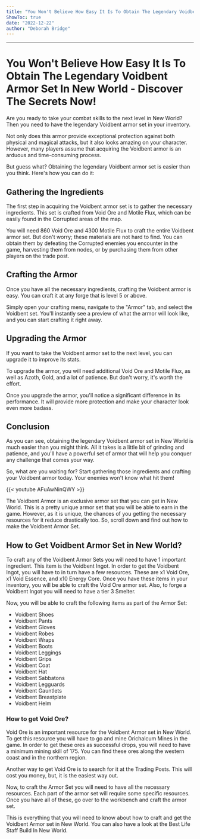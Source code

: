 ```yaml
---
title: "You Won't Believe How Easy It Is To Obtain The Legendary Voidbent Armor Set In New World - Discover The Secrets Now!"
ShowToc: true 
date: "2022-12-22"
author: "Deborah Bridge"
---
```

*****
# You Won't Believe How Easy It Is To Obtain The Legendary Voidbent Armor Set In New World - Discover The Secrets Now!

Are you ready to take your combat skills to the next level in New World? Then you need to have the legendary Voidbent armor set in your inventory.

Not only does this armor provide exceptional protection against both physical and magical attacks, but it also looks amazing on your character. However, many players assume that acquiring the Voidbent armor is an arduous and time-consuming process.

But guess what? Obtaining the legendary Voidbent armor set is easier than you think. Here's how you can do it:

## Gathering the Ingredients

The first step in acquiring the Voidbent armor set is to gather the necessary ingredients. This set is crafted from Void Ore and Motile Flux, which can be easily found in the Corrupted areas of the map.

You will need 860 Void Ore and 4300 Motile Flux to craft the entire Voidbent armor set. But don't worry; these materials are not hard to find. You can obtain them by defeating the Corrupted enemies you encounter in the game, harvesting them from nodes, or by purchasing them from other players on the trade post.

## Crafting the Armor

Once you have all the necessary ingredients, crafting the Voidbent armor is easy. You can craft it at any forge that is level 5 or above.

Simply open your crafting menu, navigate to the "Armor" tab, and select the Voidbent set. You'll instantly see a preview of what the armor will look like, and you can start crafting it right away.

## Upgrading the Armor

If you want to take the Voidbent armor set to the next level, you can upgrade it to improve its stats.

To upgrade the armor, you will need additional Void Ore and Motile Flux, as well as Azoth, Gold, and a lot of patience. But don't worry, it's worth the effort.

Once you upgrade the armor, you'll notice a significant difference in its performance. It will provide more protection and make your character look even more badass.

## Conclusion

As you can see, obtaining the legendary Voidbent armor set in New World is much easier than you might think. All it takes is a little bit of grinding and patience, and you'll have a powerful set of armor that will help you conquer any challenge that comes your way.

So, what are you waiting for? Start gathering those ingredients and crafting your Voidbent armor today. Your enemies won't know what hit them!

{{< youtube AFuAwNinQWY >}} 



The Voidbent Armor is an exclusive armor set that you can get in New World. This is a pretty unique armor set that you will be able to earn in the game. However, as it is unique, the chances of you getting the necessary resources for it reduce drastically too. So, scroll down and find out how to make the Voidbent Armor Set.
 
## How to Get Voidbent Armor Set in New World?
 

 
To craft any of the Voidbent Armor Sets you will need to have 1 important ingredient. This item is the Voidbent Ingot. In order to get the Voidbent Ingot, you will have to in turn have a few resources. These are x1 Void Ore, x1 Void Essence, and x10 Energy Core. Once you have these items in your inventory, you will be able to craft the Void Ore armor set. Also, to forge a Voidbent Ingot you will need to have a tier 3 Smelter.
 
Now, you will be able to craft the following items as part of the Armor Set:
 
- Voidbent Shoes
 - Voidbent Pants
 - Voidbent Gloves
 - Voidbent Robes
 - Voidbent Wraps
 - Voidbent Boots
 - Voidbent Leggings
 - Voidbent Grips
 - Voidbent Coat
 - Voidbent Hat
 - Voidbent Sabbatons
 - Voidbent Legguards
 - Voidbent Gauntlets
 - Voidbent Breastplate
 - Voidbent Helm

 
### How to get Void Ore?
 
Void Ore is an important resource for the Voidbent Armor set in New World. To get this resource you will have to go and mine Orichalcum Mines in the game. In order to get these ores as successful drops, you will need to have a minimum mining skill of 175. You can find these ores along the western coast and in the northern region.
 
Another way to get Void Ore is to search for it at the Trading Posts. This will cost you money, but, it is the easiest way out.
 
Now, to craft the Armor Set you will need to have all the necessary resources. Each part of the armor set will require some specific resources. Once you have all of these, go over to the workbench and craft the armor set.
 
This is everything that you will need to know about how to craft and get the Voidbent Armor set in New World. You can also have a look at the Best Life Staff Build In New World.




